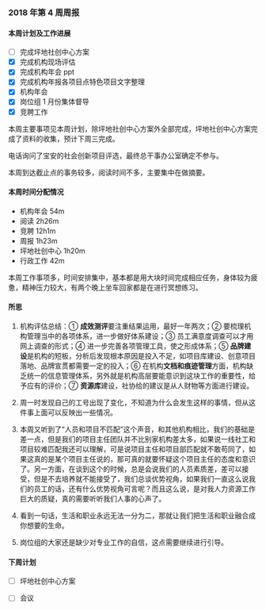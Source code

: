 ### 2018 年第 4 周周报
#### 本周计划及工作进展
- [ ] 完成坪地社创中心方案
- [x] 完成机构现场评估
- [x] 完成机构年会 ppt
- [x] 完成机构年报各项目点特色项目文字整理
- [x] 机构年会
- [x] 岗位组 1 月份集体督导
- [x] 竞聘工作 

本周主要事项见本周计划，除坪地社创中心方案外全部完成，坪地社创中心方案完成了资料的收集，预计下周三完成。

电话询问了宝安的社会创新项目评选，最终总干事办公室确定不参与。

本周到达截止点的事务较多，阅读时间不多，主要集中在做摘要。

#### 本周时间分配情况
- 机构年会 54m
- 阅读 2h26m
- 竞聘 12h1m
- 周报 1h23m
- 坪地社创中心 1h20m
- 行政工作 42m

本周工作事项多，时间安排集中，基本都是用大块时间完成相应任务，身体较为疲惫，精神压力较大，有两个晚上坐车回家都是在进行冥想练习。

#### 所思
1. 机构评估总结：① **成效测评**要注重结果运用，最好一年两次；② 要梳理机构管理当中的各项体系，进一步做好体系建设；③ 员工满意度调查可以才用网上调查的形式；④ 进一步完善各项管理工具，使之形成体系；⑤ **品牌建设**是机构的短板，分析后发现根本原因是投入不足，如项目库建设、创意项目落地、品牌宣贯都需要一定的投入；⑥ 在机构**文档和痕迹管理**方面，机构缺乏统一的信息管理体系，另外就是机构高层要能意识到这块工作的重要性，给予应有的评价；⑦ **资源库**建设，社协给的建议是从人财物等方面进行建设。

1. 周一时发现自己的工号出现了变化，不知道为什么会发生这样的事情，但从这件事上面可以反映出一些情况。

1. 本周又听到了“人员和项目不匹配”这个声音，和其他机构相比，我们的基础是差一点，但是我们的项目主任团队并不比别家机构差太多，如果说一线社工和项目较难匹配我还可以理解，可是说项目主任和项目部匹配就不敢苟同了，如果这真的是某个项目主任说的，那可真的就要怀疑这个项目主任的态度和意识了。另一方面，在谈到这个的时候，总是会说我们的人员素质差，差可以接受，但是不去培养就不能接受了，我们总谈优势视角，如果我们一直这么说我们的员工的话，还有什么优势视角可言呢？而且这么说，是对我人力资源工作巨大的质疑，真的需要听听我们人事的心声了。

1. 看到一句话，生活和职业永远无法一分为二，那就让我们把生活和职业融合成你想要的生命。

1. 岗位组的大家还是缺少对专业工作的自信，这点需要继续进行引导。

#### 下周计划
- [ ] 坪地社创中心方案
- [ ] 会议

